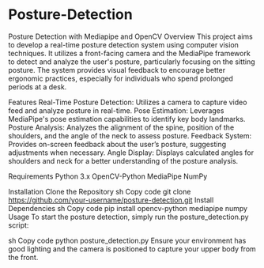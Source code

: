 # Posture-Detection
Posture Detection with Mediapipe and OpenCV
Overview
This project aims to develop a real-time posture detection system using computer vision techniques. It utilizes a front-facing camera and the MediaPipe framework to detect and analyze the user's posture, particularly focusing on the sitting posture. The system provides visual feedback to encourage better ergonomic practices, especially for individuals who spend prolonged periods at a desk.

Features
Real-Time Posture Detection: Utilizes a camera to capture video feed and analyze posture in real-time.
Pose Estimation: Leverages MediaPipe's pose estimation capabilities to identify key body landmarks.
Posture Analysis: Analyzes the alignment of the spine, position of the shoulders, and the angle of the neck to assess posture.
Feedback System: Provides on-screen feedback about the user’s posture, suggesting adjustments when necessary.
Angle Display: Displays calculated angles for shoulders and neck for a better understanding of the posture analysis.

Requirements
Python 3.x
OpenCV-Python
MediaPipe
NumPy

Installation
Clone the Repository
sh
Copy code
git clone https://github.com/your-username/posture-detection.git
Install Dependencies
sh
Copy code
pip install opencv-python mediapipe numpy
Usage
To start the posture detection, simply run the posture_detection.py script:

sh
Copy code
python posture_detection.py
Ensure your environment has good lighting and the camera is positioned to capture your upper body from the front.
